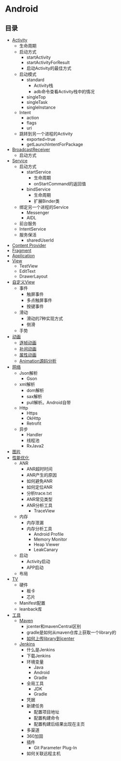 # Android

## 目录
* [Activity](/activity)
    * 生命周期
    * 启动方式
        * startActivity
        * startActivityForResult
        * 启动Activity的最佳方式
    * 启动模式
        * standard
            * Activity栈
            * adb命令查看Activity栈中的情况
        * singleTop
        * singleTask
        * singleInstance
    * Intent
        * action
        * flags
        * uri
    * 跳转到另一个进程的Activity
        * exported=true
        * getLaunchIntentForPackage
* [BroadcastReceiver](/receiver)
    * 启动方式
* [Service](/service)
    * 启动方式
        * startService
            * 生命周期
            * onStartCommand的返回值
        * bindService
            * 生命周期
            * 扩展Binder类
    * 绑定另一个进程的Service
        * Messenger
        * AIDL
    * 前台服务
    * IntentService
    * 服务保活
        * sharedUserId
* [Content Provider]()
* [Fragment](/fragment)
* [Application]()
* [View](/view)
    * TestView
    * EditText
    * DrawerLayout
* [自定义View](/viewcustom)
    * 事件
        * 触屏事件
        * 多点触屏事件
        * 按键事件
    * 滑动
        * 滑动的7种实现方式
        * 侧滑
    * 手势
* [动画](/anim)
    * [逐帧动画](/anim/逐帧动画.md)
    * [补间动画](/anim/补间动画.md)
    * [属性动画](/anim/属性动画.md)
    * [Animation源码分析](/anim/Animation源码分析.md)
* [网络](/http)
    * Json解析
        * Gson
    * xml解析
        * dom解析
        * sax解析
        * pull解析。Android自带
    * Http
        * Https
        * OkHttp
        * Retrofit
    * 异步
        * Handler
        * 线程池
        * RxJava2
* [图片](/image)
* [性能优化](/performance)
    * ANR
        * ANR超时时间
        * ANR产生的原因
        * 如何避免ANR
        * 如何定位ANR
        * 分析trace.txt
        * ANR常见类型
        * ANR分析工具
            * TraceView
    * 内存
        * 内存泄漏
        * 内存分析工具
            * Android Profile
            * Memory Monitor
            * Heap Viewer
            * LeakCanary
    * 启动
        * Activity启动
        * APP启动
    * 布局
* [TV](/tv)
    * 硬件
        * 板卡
        * 芯片
    * Manifest配置
    * leanback库
* [工具](/tool)
    * [Maven](/tool/Maven介绍.md)
        * jcenter和mavenCentral区别
        * gradle是如何从maven仓库上获取一个library的
        * [如何上传library到jcenter](/tool/如何上传library到jcenter.md)
    * [Jenkins](/tool/Jenkins.md)
        * 什么是Jenkins
        * 下载Jenkins
        * 环境变量
            * Java
            * Android
            * Gradle
        * 全局工具
            * JDK
            * Gradle
        * 凭据
        * 新建任务
            * 配置项目地址
            * 配置构建命令
            * 配置构建后结果出现在主页
        * 多渠道
        * 360加固
        * 插件
            * Git Parameter Plug-In
        * 如何关联远程主机

    